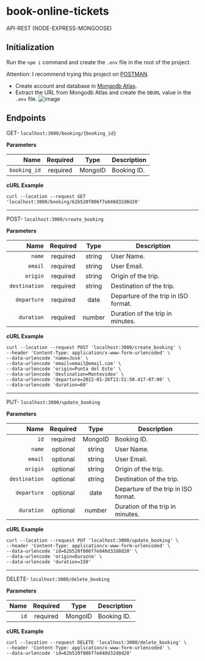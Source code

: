 # book-online-tickets

API-REST (NODE-EXPRESS-MONGOOSE)

## Initialization

Run the `npm i` command and create the `.env` file in the root of the project.


Attention: I recommend trying this project on [POSTMAN](https://www.postman.com/).

- Create account and database in [Mongodb Atlas](https://cloud.mongodb.com/). 
- Extract the URL from Mongodb Atlas and create the `DBURL` value in the `.env` file.
![image](https://user-images.githubusercontent.com/20377552/175453636-9dcb973a-a417-4fed-8e5e-6c4a1a12ec9c.png)

## Endpoints

  GET- `localhost:3000/booking/{booking_id}`
  
  **Parameters**

|          Name | Required |  Type   | Description                                                                                                                                                           |
| -------------:|:--------:|:-------:| --------------------------------------------------------------------------------------------------------------------------------------------------------------------- |
|     `booking_id` | required | MongoID  | Booking ID.                                                                     

  
 **cURL Example**
 
```
curl --location --request GET 'localhost:3000/booking/62b520f806f7e840d32d8d20'
```
 
  ___
  POST- `localhost:3000/create_booking`
  
 
  **Parameters**

|          Name | Required |  Type   | Description                                                                                                                                                           |
| -------------:|:--------:|:-------:| --------------------------------------------------------------------------------------------------------------------------------------------------------------------- |
|     `name` | required | string  | User Name.                                                                     
|     `email` | required | string  | User Email.   
|     `origin` | required | string  | Origin of the trip.   
|     `destination` | required | string  | Destination of the trip.                                                                     
|     `departure` | required | date  | Departure of the trip in ISO format.   
|     `duration` | required | number  | Duration of the trip in minutes. 
  
 **cURL Example**
 
 ```
 curl --location --request POST 'localhost:3000/create_booking' \
--header 'Content-Type: application/x-www-form-urlencoded' \
--data-urlencode 'name=José' \
--data-urlencode 'email=email@email.com' \
--data-urlencode 'origin=Punta del Este' \
--data-urlencode 'destination=Montevideo' \
--data-urlencode 'departure=2022-01-26T13:51:50.417-07:00' \
--data-urlencode 'duration=60'
```
 
  ___
  PUT- `localhost:3000/update_booking`
  
   
  **Parameters**

|          Name | Required |  Type   | Description                                                                                                                                                           |
| -------------:|:--------:|:-------:| --------------------------------------------------------------------------------------------------------------------------------------------------------------------- |
|     `id` | required | MongoID  | Booking ID.  
|     `name` | optional | string  | User Name.                                                                     
|     `email` | optional | string  | User Email.   
|     `origin` | optional | string  | Origin of the trip.   
|     `destination` | optional | string  | Destination of the trip.                                                                     
|     `departure` | optional | date  | Departure of the trip in ISO format.   
|     `duration` | optional | number  | Duration of the trip in minutes. 
  
 **cURL Example**
 
 ```
curl --location --request PUT 'localhost:3000/update_booking' \
--header 'Content-Type: application/x-www-form-urlencoded' \
--data-urlencode 'id=62b520f806f7e840d32d8d20' \
--data-urlencode 'origin=Durazno' \
--data-urlencode 'duration=150'
```
 ___
  
  DELETE- `localhost:3000/delete_booking`
  
  
  **Parameters**

|          Name | Required |  Type   | Description                                                                                                                                                           |
| -------------:|:--------:|:-------:| --------------------------------------------------------------------------------------------------------------------------------------------------------------------- |
|     `id` | required | MongoID  | Booking ID.                                                                     

  
 **cURL Example**
 
 ```
curl --location --request DELETE 'localhost:3000/delete_booking' \
--header 'Content-Type: application/x-www-form-urlencoded' \
--data-urlencode 'id=62b520f806f7e840d32d8d20'
```
  
